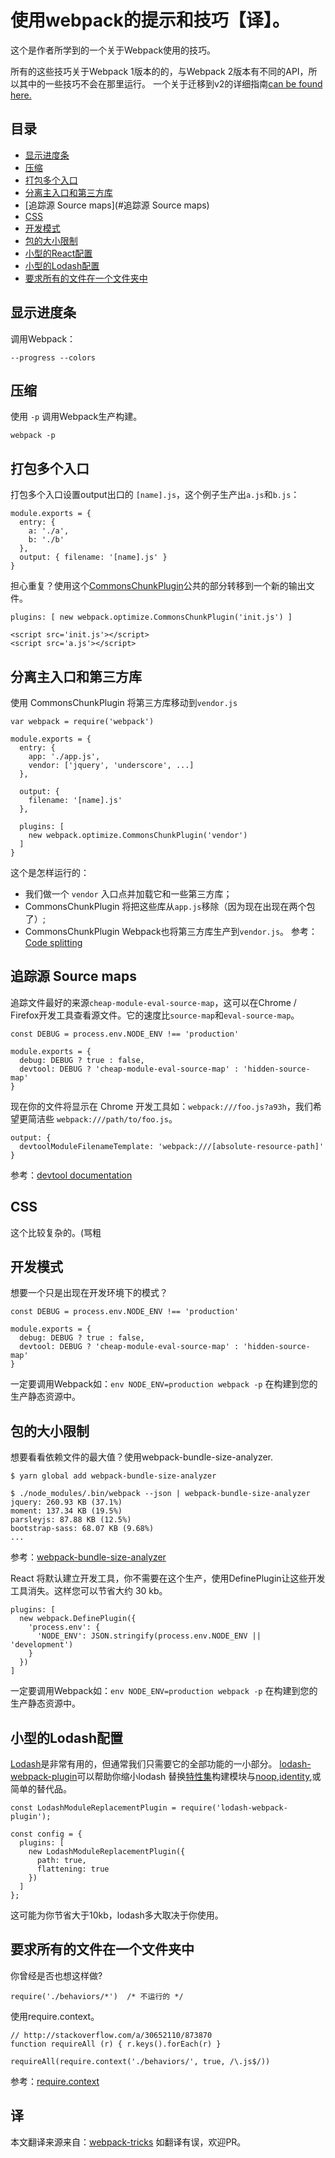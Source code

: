 # 使用webpack的提示和技巧【译】。
这个是作者所学到的一个关于Webpack使用的技巧。

所有的这些技巧关于Webpack 1版本的的，与Webpack 2版本有不同的API，所以其中的一些技巧不会在那里运行。
一个关于迁移到v2的详细指南[can be found here.](http://javascriptplayground.com/blog/2016/10/moving-to-webpack-2/)

## 目录
- [显示进度条](#显示进度条)
- [压缩](#压缩)
- [打包多个入口](#打包多个入口)
- [分离主入口和第三方库](#分离主入口和第三方库)
- [追踪源 Source maps](#追踪源 Source maps)
- [CSS](#CSS)
- [开发模式](#开发模式)
- [包的大小限制](#包的大小限制)
- [小型的React配置](#小型的React配置)
- [小型的Lodash配置](#小型的Lodash配置)
- [要求所有的文件在一个文件夹中](#要求所有的文件在一个文件夹中)



显示进度条
--------
调用Webpack：
```
--progress --colors
```

压缩
---
使用 `-p` 调用Webpack生产构建。
```
webpack -p
```

## 打包多个入口
打包多个入口设置output出口的 `[name].js`，这个例子生产出`a.js`和`b.js`：
```
module.exports = {
  entry: {
    a: './a',
    b: './b'
  },
  output: { filename: '[name].js' }
}
```
担心重复？使用这个[CommonsChunkPlugin](https://webpack.github.io/docs/list-of-plugins.html#commonschunkplugin)公共的部分转移到一个新的输出文件。
```
plugins: [ new webpack.optimize.CommonsChunkPlugin('init.js') ]
```

```
<script src='init.js'></script>
<script src='a.js'></script>
```


## 分离主入口和第三方库
使用 CommonsChunkPlugin 将第三方库移动到`vendor.js`
```
var webpack = require('webpack')

module.exports = {
  entry: {
    app: './app.js',
    vendor: ['jquery', 'underscore', ...]
  },

  output: {
    filename: '[name].js'
  },

  plugins: [
    new webpack.optimize.CommonsChunkPlugin('vendor')
  ]
}
```
这个是怎样运行的：
- 我们做一个 `vendor` 入口点并加载它和一些第三方库；
- CommonsChunkPlugin 将把这些库从`app.js`移除（因为现在出现在两个包了）;
- CommonsChunkPlugin Webpack也将第三方库生产到`vendor.js`。
参考：[Code splitting](https://webpack.github.io/docs/code-splitting.html#split-app-and-vendor-code)


## 追踪源 Source maps
追踪文件最好的来源`cheap-module-eval-source-map`，这可以在Chrome / Firefox开发工具查看源文件。它的速度比`source-map`和`eval-source-map`。
```
const DEBUG = process.env.NODE_ENV !== 'production'

module.exports = {
  debug: DEBUG ? true : false,
  devtool: DEBUG ? 'cheap-module-eval-source-map' : 'hidden-source-map'
}
```
现在你的文件将显示在 Chrome 开发工具如：`webpack:///foo.js?a93h`，我们希望更简洁些 `webpack:///path/to/foo.js`。
```
output: {
  devtoolModuleFilenameTemplate: 'webpack:///[absolute-resource-path]'
}
```
参考：[devtool documentation](https://webpack.github.io/docs/configuration.html#devtool)


## CSS
这个比较复杂的。(骂粗

## 开发模式
想要一个只是出现在开发环境下的模式？
```
const DEBUG = process.env.NODE_ENV !== 'production'

module.exports = {
  debug: DEBUG ? true : false,
  devtool: DEBUG ? 'cheap-module-eval-source-map' : 'hidden-source-map'
}
```
一定要调用Webpack如：`env NODE_ENV=production webpack -p` 在构建到您的生产静态资源中。


## 包的大小限制
想要看看依赖文件的最大值？使用webpack-bundle-size-analyzer.
```
$ yarn global add webpack-bundle-size-analyzer
```
```
$ ./node_modules/.bin/webpack --json | webpack-bundle-size-analyzer
jquery: 260.93 KB (37.1%)
moment: 137.34 KB (19.5%)
parsleyjs: 87.88 KB (12.5%)
bootstrap-sass: 68.07 KB (9.68%)
...
```
参考：[webpack-bundle-size-analyzer](https://github.com/robertknight/webpack-bundle-size-analyzer)

React 将默认建立开发工具，你不需要在这个生产，使用DefinePlugin让这些开发工具消失。这样您可以节省大约 30 kb。
```
plugins: [
  new webpack.DefinePlugin({
    'process.env': {
      'NODE_ENV': JSON.stringify(process.env.NODE_ENV || 'development')
    }
  })
]
```
一定要调用Webpack如：`env NODE_ENV=production webpack -p` 在构建到您的生产静态资源中。

## 小型的Lodash配置
[Lodash](https://lodash.com/)是非常有用的，但通常我们只需要它的全部功能的一小部分。
[lodash-webpack-plugin](https://github.com/lodash/lodash-webpack-plugin)可以帮助你缩小lodash
替换[特性集](https://github.com/lodash/lodash-webpack-plugin#feature-sets)构建模块与[noop](https://lodash.com/docs/4.17.2#noop),[identity](https://lodash.com/docs/4.17.2#identity),或简单的替代品。
```
const LodashModuleReplacementPlugin = require('lodash-webpack-plugin');

const config = {
  plugins: [
    new LodashModuleReplacementPlugin({
      path: true,
      flattening: true
    })
  ]
};
```
这可能为你节省大于10kb，lodash多大取决于你使用。


## 要求所有的文件在一个文件夹中
你曾经是否也想这样做?
```
require('./behaviors/*')  /* 不运行的 */
```

使用require.context。
```
// http://stackoverflow.com/a/30652110/873870
function requireAll (r) { r.keys().forEach(r) }

requireAll(require.context('./behaviors/', true, /\.js$/))
```
参考：[require.context](http://webpack.github.io/docs/context.html#require-context)

## 译
本文翻译来源来自：[webpack-tricks](https://github.com/rstacruz/webpack-tricks)
如翻译有误，欢迎PR。
